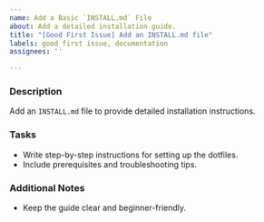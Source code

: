 ```yaml
---
name: Add a Basic `INSTALL.md` File
about: Add a detailed installation guide.
title: "[Good First Issue] Add an INSTALL.md file"
labels: good first issue, documentation
assignees: ''

---
```


### Description
Add an `INSTALL.md` file to provide detailed installation instructions.

### Tasks
- Write step-by-step instructions for setting up the dotfiles.
- Include prerequisites and troubleshooting tips.

### Additional Notes
- Keep the guide clear and beginner-friendly.
